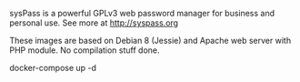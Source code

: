 sysPass is a powerful GPLv3 web password manager for business and personal use. See more at http://syspass.org

These images are based on Debian 8 (Jessie) and Apache web server with PHP module. No compilation stuff done.

docker-compose up -d
